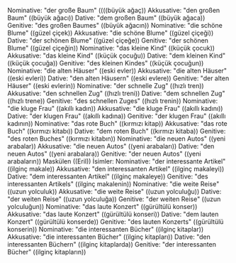 Nominative: "der große Baum" ((((büyük ağaç))
Akkusative: "den großen Baum" ((büyük ağacı))
Dative: "dem großen Baum" ((büyük ağaca))
Genitive: "des großen Baumes" ((büyük ağacın))
Nominative: "die schöne Blume" ((güzel çiçek))
Akkusative: "die schöne Blume" ((güzel çiçeği))
Dative: "der schönen Blume" ((güzel çiçeğe))
Genitive: "der schönen Blume" ((güzel çiçeğin))
Nominative: "das kleine Kind" ((küçük çocuk))
Akkusative: "das kleine Kind" ((küçük çocuğu))
Dative: "dem kleinen Kind" ((küçük çocuğa))
Genitive: "des kleinen Kindes" ((küçük çocuğun))
Nominative: "die alten Häuser" ((eski evler))
Akkusative: "die alten Häuser" ((eski evleri))
Dative: "den alten Häusern" ((eski evlere))
Genitive: "der alten Häuser" ((eski evlerin))
Nominative: "der schnelle Zug" ((hızlı tren))
Akkusative: "den schnellen Zug" ((hızlı treni))
Dative: "dem schnellen Zug" ((hızlı trene))
Genitive: "des schnellen Zuges" ((hızlı trenin))
Nominative: "die kluge Frau" ((akıllı kadın))
Akkusative: "die kluge Frau" ((akıllı kadını))
Dative: "der klugen Frau" ((akıllı kadına))
Genitive: "der klugen Frau" ((akıllı kadının))
Nominative: "das rote Buch" ((kırmızı kitap))
Akkusative: "das rote Buch" ((kırmızı kitabı))
Dative: "dem roten Buch" ((kırmızı kitaba))
Genitive: "des roten Buches" ((kırmızı kitabın))
Nominative: "die neuen Autos" ((yeni arabalar))
Akkusative: "die neuen Autos" ((yeni arabaları))
Dative: "den neuen Autos" ((yeni arabalara))
Genitive: "der neuen Autos" ((yeni arabaların))
Maskülen ((Eril)) İsimler:
Nominative: "der interessante Artikel" ((ilginç makale))
Akkusative: "den interessanten Artikel" ((ilginç makaleyi))
Dative: "dem interessanten Artikel" ((ilginç makaleye))
Genitive: "des interessanten Artikels" ((ilginç makalenin))
Nominative: "die weite Reise" ((uzun yolculuk))
Akkusative: "die weite Reise" ((uzun yolculuğu))
Dative: "der weiten Reise" ((uzun yolculuğa))
Genitive: "der weiten Reise" ((uzun yolculuğun))
Nominative: "das laute Konzert" ((gürültülü konser))
Akkusative: "das laute Konzert" ((gürültülü konseri))
Dative: "dem lauten Konzert" ((gürültülü konserde))
Genitive: "des lauten Konzerts" ((gürültülü konserin))
Nominative: "die interessanten Bücher" ((ilginç kitaplar))
Akkusative: "die interessanten Bücher" ((ilginç kitapları))
Dative: "den interessanten Büchern" ((ilginç kitaplarda))
Genitive: "der interessanten Bücher" ((ilginç kitapların))
